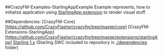 ##CrazyFM-Examples-StarlingAppExample
Example represents, how to initialize application using [StarlingApp extension](https://github.com/CrazyFlasher/crazyfm/tree/master/extensions/starlingApp) to render visual stuff.

##Dependencies:
[CrazyFM-Core][https://github.com/CrazyFlasher/crazyfm/tree/master/core]
[CrazyFM-Extensions-StarlingApp][https://github.com/CrazyFlasher/crazyfm/tree/master/extensions/starlingApp]
[Starling 1.x](https://github.com/Gamua/Starling-Framework)
(Starling SWC included to repository in [./dependencies](./dependencies) folder)